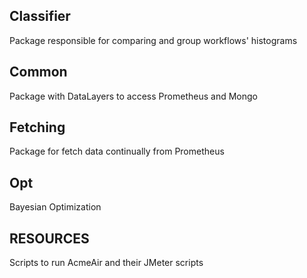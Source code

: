 ## Classifier
Package responsible for comparing and group workflows' histograms

## Common
Package with DataLayers to access Prometheus and Mongo

## Fetching
Package for fetch data continually from Prometheus

## Opt
Bayesian Optimization

## RESOURCES
Scripts to run AcmeAir and their JMeter scripts